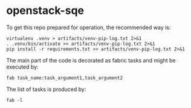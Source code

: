 openstack-sqe
=============

To get this repo prepared for operation, the recommended way is:

    virtualenv .venv > artifacts/venv-pip-log.txt 2>&1
    . .venv/bin/activate >> artifacts/venv-pip-log.txt 2>&1
    pip install -r requirements.txt >> artifacts/venv-pip-log.txt 2>&1

The main part of the code is decorated as fabric tasks and might be executed by:

    fab task_name:task_argument1,task_argument2

The list of tasks is produced by:

    fab -l

